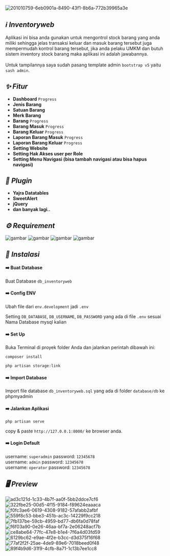 ![201010759-6eb0901a-8490-43f1-8b6a-772b39965a3e](https://user-images.githubusercontent.com/47371845/202890941-cef1be66-cc32-4b19-9067-f57b4aa220d0.png)

## *:information_source: Inventoryweb*
Aplikasi ini bisa anda gunakan untuk mengontrol stock barang yang anda miliki sehingga jelas transaksi keluar dan masuk barang tersebut juga mempermudah kontrol barang tersebut, jika anda pelaku UMKM dan butuh sistem inventory stock barang maka aplikasi ini adalah jawabannya.
<br><br>
Untuk tampilannya saya sudah pasang template admin `bootstrap v5` yaitu `sash admin`.

## *:sparkles: Fitur*
* **Dashboard** `Progress`
* **Jenis Barang**
* **Satuan Barang**
* **Merk Barang**
* **Barang** `Progress`
* **Barang Masuk** `Progress`
* **Barang Keluar** `Progress`
* **Laporan Barang Masuk** `Progress`
* **Laporan Barang Keluar** `Progress`
* **Setting Website**
* **Setting Hak Akses user per Role**
* **Setting Menu Navigasi (bisa tambah navigasi atau bisa hapus navigasi)**

## *:electric_plug: Plugin*
* **Yajra Datatables**
* **SweetAlert**
* **jQuery**
* **dan banyak lagi..**

## *:gear: Requirement*
<p>
<img alt="gambar" src="https://img.shields.io/badge/PHP%20-%5E8.1-green"/>
<img alt="gambar" src="https://img.shields.io/badge/Node JS%20-%5E16.14.0-green"/>
<img alt="gambar" src="https://img.shields.io/badge/Npm%20-%5E8.3.1-green"/>
<img alt="gambar" src="https://img.shields.io/badge/Composer%20-%5E2.3.9-green"/>
</p>

## *:rocket: Instalasi*
#### :arrow_right: Buat Database
Buat Database `db_inventoryweb`
#### :arrow_right: Config ENV
Ubah file dari `env.development` jadi `.env`

Setting `DB_DATABASE`, `DB_USERNAME`, `DB_PASSWORD` yang ada di file `.env` sesuai Nama Database mysql kalian

#### :arrow_right: Set Up
Buka Terminal di proyek folder Anda dan jalankan perintah dibawah ini:
```
composer install
```
```
php artisan storage:link
```
#### :arrow_right: Import Database
Import file database `db_inventoryweb.sql` yang ada di folder `database/db` ke phpmyadmin 

#### :arrow_right: Jalankan Aplikasi
```
php artisan serve
```
copy & paste `http://127.0.0.1:8000/` ke browser anda.

#### :arrow_right: Login Default
username: `superadmin` password: `12345678`
<br>
username: `admin` password: `12345678`
<br>
username: `operator` password: `12345678`

## *:desktop_computer: Preview*
![ad3c121d-1c33-4b7f-aa0f-5bb2ddce7cf6](https://user-images.githubusercontent.com/47371845/202890250-2c1e64c6-cc01-453f-b490-43eecab1e153.png)
![322fbe25-00d5-4f15-9184-f89624eaaaca](https://user-images.githubusercontent.com/47371845/203797430-980bd3f8-1280-4446-8b79-5028872d101e.png)
![f0fc3ae6-0619-4308-9182-57afabb2afbf](https://user-images.githubusercontent.com/47371845/203797475-f0e35df4-8ecb-426d-9c23-62a21c5fde25.png)
![559f8c53-bbe3-451b-ac3c-14229f9cc218](https://user-images.githubusercontent.com/47371845/203797499-198091e5-591d-4efb-af48-e3a1cf1b3b06.png)
![7fb137be-59cb-4959-bd77-db6fa0d78faf](https://user-images.githubusercontent.com/47371845/203797521-ddc5ab10-0e6d-483f-9979-77b1c4399ebc.png)
![f6f03a90-0e26-46aa-bf7a-2e06248acf7b](https://user-images.githubusercontent.com/47371845/203797546-4209d668-105f-4f25-b446-490dd08f7edd.png)
![ce8abe64-77fc-47e8-b1e4-7f6a4d03fd59](https://user-images.githubusercontent.com/47371845/203797572-3e4ebf50-b862-4477-a3fa-8acce4d07f9e.png)
![6129bc62-e9ae-4f2e-b3cc-d3d375f16f68](https://user-images.githubusercontent.com/47371845/203797606-0b513ea3-5ec0-417d-96a2-187b5db93530.png)
![77af2f2f-25ae-4de9-89e6-7018beed0f48](https://user-images.githubusercontent.com/47371845/203797631-c0d41b6b-7ae9-4cc9-8c94-250b83ee31dd.png)
![89f4b9d6-31f9-4cfb-8a71-1c13b7ee1cc8](https://user-images.githubusercontent.com/47371845/203797656-ea215b38-bbac-4761-b04e-5b7d0bf34bc4.png)
